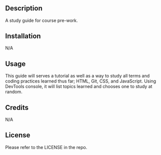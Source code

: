 # <Prework Study Guide Webpage>

## Description

A study guide for course pre-work.

## Installation

N/A

## Usage

This guide will serves a tutorial as well as a way to study all terms and coding practices learned thus far; HTML, Git, CSS, and JavaScript. Using DevTools console, it will list topics learned and chooses one to study at random.

## Credits

N/A

## License

Please refer to the LICENSE in the repo.